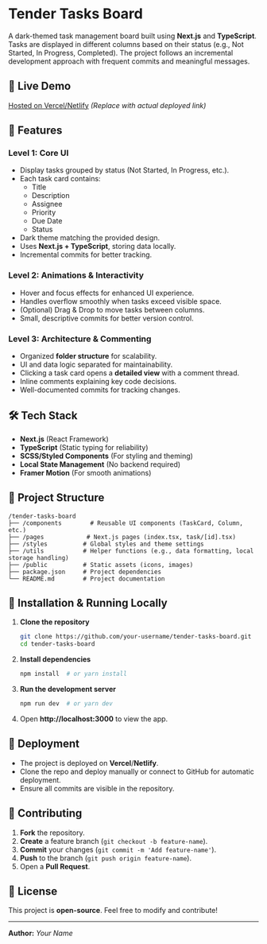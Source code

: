# Tender Tasks Board

A dark-themed task management board built using **Next.js** and **TypeScript**. Tasks are displayed in different columns based on their status (e.g., Not Started, In Progress, Completed). The project follows an incremental development approach with frequent commits and meaningful messages.

## 🚀 Live Demo
[Hosted on Vercel/Netlify](#) *(Replace with actual deployed link)*

## 📌 Features
### Level 1: Core UI
- Display tasks grouped by status (Not Started, In Progress, etc.).
- Each task card contains:
  - Title
  - Description
  - Assignee
  - Priority
  - Due Date
  - Status
- Dark theme matching the provided design.
- Uses **Next.js + TypeScript**, storing data locally.
- Incremental commits for better tracking.

### Level 2: Animations & Interactivity
- Hover and focus effects for enhanced UI experience.
- Handles overflow smoothly when tasks exceed visible space.
- (Optional) Drag & Drop to move tasks between columns.
- Small, descriptive commits for better version control.

### Level 3: Architecture & Commenting
- Organized **folder structure** for scalability.
- UI and data logic separated for maintainability.
- Clicking a task card opens a **detailed view** with a comment thread.
- Inline comments explaining key code decisions.
- Well-documented commits for tracking changes.

## 🛠️ Tech Stack
- **Next.js** (React Framework)
- **TypeScript** (Static typing for reliability)
- **SCSS/Styled Components** (For styling and theming)
- **Local State Management** (No backend required)
- **Framer Motion** (For smooth animations)

## 📂 Project Structure
```
/tender-tasks-board
├── /components        # Reusable UI components (TaskCard, Column, etc.)
├── /pages            # Next.js pages (index.tsx, task/[id].tsx)
├── /styles          # Global styles and theme settings
├── /utils           # Helper functions (e.g., data formatting, local storage handling)
├── /public          # Static assets (icons, images)
├── package.json     # Project dependencies
└── README.md        # Project documentation
```

## 🚀 Installation & Running Locally
1. **Clone the repository**
   ```sh
   git clone https://github.com/your-username/tender-tasks-board.git
   cd tender-tasks-board
   ```
2. **Install dependencies**
   ```sh
   npm install  # or yarn install
   ```
3. **Run the development server**
   ```sh
   npm run dev  # or yarn dev
   ```
4. Open **http://localhost:3000** to view the app.

## 🚀 Deployment
- The project is deployed on **Vercel**/**Netlify**.
- Clone the repo and deploy manually or connect to GitHub for automatic deployment.
- Ensure all commits are visible in the repository.

## 🔗 Contributing
1. **Fork** the repository.
2. **Create** a feature branch (`git checkout -b feature-name`).
3. **Commit** your changes (`git commit -m 'Add feature-name'`).
4. **Push** to the branch (`git push origin feature-name`).
5. Open a **Pull Request**.

## 📝 License
This project is **open-source**. Feel free to modify and contribute!

---
**Author:** *Your Name*

